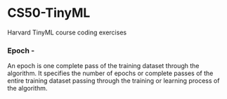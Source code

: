 # CS50-TinyML
Harvard TinyML course coding exercises

### Epoch -
An epoch is one complete pass of the training dataset through the algorithm. 
It specifies the number of epochs or complete passes of the entire training dataset passing through the training or learning process of the algorithm.
